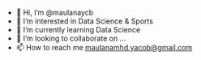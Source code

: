 - 👋 Hi, I’m @maulanaycb
- 👀 I’m interested in Data Science & Sports
- 🌱 I’m currently learning Data Science
- 💞️ I’m looking to collaborate on ...
- 📫 How to reach me maulanamhd.yacob@gmail.com

<!---
maulanaycb/maulanaycb is a ✨ special ✨ repository because its `README.md` (this file) appears on your GitHub profile.
You can click the Preview link to take a look at your changes.
--->
